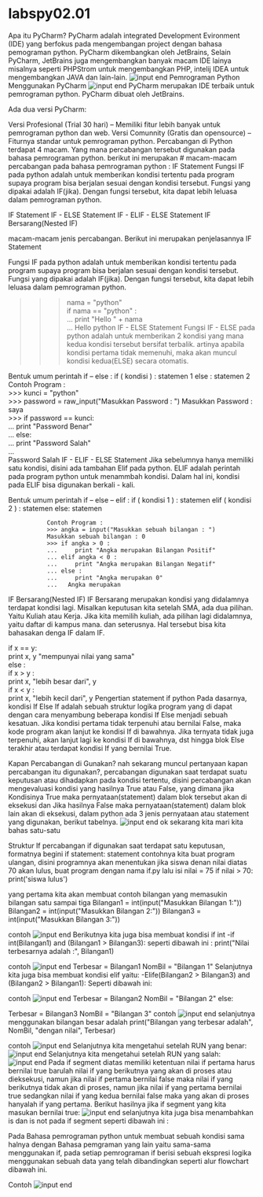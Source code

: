 # labspy02.01
Apa itu PyCharm?
PyCharm adalah integrated Development Evironment (IDE) yang berfokus pada mengembangan project dengan bahasa pemograman python. PyCharm dikembangkan oleh JetBrains, Selain PyCharm, JetBrains juga mengembangkan banyak macam IDE lainya misalnya seperti PHPStrom untuk mengembangkan PHP, intelij IDEA untuk mengembangkan JAVA dan lain-lain.
![input end](https://github.com/aditya-sultan/labspy02.01/blob/master/jetbrains_products.png)
Pemrograman Python Menggunakan PyCharm
![input end](https://github.com/aditya-sultan/labspy02.01/blob/master/prr.PNG)
PyCharm merupakan IDE terbaik untuk pemrograman python. PyCharm dibuat oleh JetBrains.

Ada dua versi PyCharm:

Versi Profesional (Trial 30 hari) – Memiliki fitur lebih banyak untuk pemrograman python dan web.
Versi Comunnity (Gratis dan opensource) – Fiturnya standar untuk pemrograman python.
Percabangan di Python terdapat 4 macam. Yang mana percabangan tersebut digunakan pada bahasa pemrograman python. berikut ini merupakan # macam-macam percabangan pada bahasa pemrograman python : IF Statement Fungsi IF pada python adalah untuk memberikan kondisi tertentu pada program supaya program bisa berjalan sesuai dengan kondisi tersebut. Fungsi yang dipakai adalah IF(jika). Dengan fungsi tersebut, kita dapat lebih leluasa dalam pemrograman python.

IF Statement IF - ELSE Statement IF - ELIF - ELSE Statement IF Bersarang(Nested IF)

macam-macam jenis percabangan. Berikut ini merupakan penjelasannya
IF Statement

Fungsi IF pada python adalah untuk memberikan kondisi tertentu pada program supaya program bisa berjalan sesuai dengan kondisi tersebut. Fungsi yang dipakai adalah IF(jika). Dengan fungsi tersebut, kita dapat lebih leluasa dalam pemrograman python.

 >>> nama = "python"          
 >>> if nama == "python" :          
 ...     print "Hello " + nama  
 ...   Hello python
IF - ELSE Statement Fungsi IF - ELSE pada python adalah untuk memberikan 2 kondisi yang mana kedua kondisi tersebut bersifat terbalik. artinya apabila kondisi pertama tidak memenuhi, maka akan muncul kondisi kedua(ELSE) secara otomatis.

Bentuk umum perintah if – else : if ( kondisi ) :
statemen 1
else :
statemen 2
 Contoh Program :           
         >>> kunci = "python"           
         >>> password = raw_input("Masukkan Password : ")
         Masukkan Password : saya           
         >>> if password == kunci:           
         ...     print "Password Benar"  
         ... else:          
         ...     print "Password Salah"  
         ...   
         Password Salah
         IF - ELIF - ELSE Statement Jika sebelumnya hanya memiliki satu kondisi, disini ada tambahan Elif pada python. ELIF adalah perintah pada program python untuk menammbah kondisi. Dalam hal ini, kondisi pada ELIF bisa digunakan berkali - kali.

Bentuk umum perintah if – else – elif : if ( kondisi 1 ) :
statemen
elif ( kondisi 2 ) :
statemen
else:
statemen

               Contoh Program : 
               >>> angka = input("Masukkan sebuah bilangan : ")          
               Masukkan sebuah bilangan : 0           
               >>> if angka > 0 :           
               ...     print "Angka merupakan Bilangan Positif"          
               ... elif angka < 0 :           
               ...     print "Angka merupakan Bilangan Negatif"   
               ... else :           
               ...     print "Angka merupakan 0" 
               ...   Angka merupakan
IF Bersarang(Nested IF) IF Bersarang merupakan kondisi yang didalamnya terdapat kondisi lagi. Misalkan keputusan kita setelah SMA, ada dua pilihan. Yaitu Kuliah atau Kerja. Jika kita memilih kuliah, ada pilihan lagi didalamnya, yaitu daftar di kampus mana. dan seterusnya. Hal tersebut bisa kita bahasakan denga IF dalam IF.

if x == y:    
  print x, y "mempunyai nilai yang sama"  
else :    
  if x > y :         
       print x, "lebih besar dari", y   
  if x < y :         
       print x, "lebih kecil dari", y 
Pengertian statement if python
Pada dasarnya, kondisi If Else If adalah sebuah struktur logika program yang di dapat dengan cara menyambung beberapa kondisi If Else menjadi sebuah kesatuan. Jika kondisi pertama tidak terpenuhi atau bernilai False, maka kode program akan lanjut ke kondisi If di bawahnya. Jika ternyata tidak juga terpenuhi, akan lanjut lagi ke kondisi If di bawahnya, dst hingga blok Else terakhir atau terdapat kondisi If yang bernilai True.

Kapan Percabangan di Gunakan?
nah sekarang muncul pertanyaan kapan percabangan itu digunakan?, percabangan digunakan saat terdapat suatu keputusan atau dihadapkan pada kondisi tertentu, disini percabangan akan mengevaluasi kondisi yang hasilnya True atau False, yang dimana jika Kondisinya True maka pernyataan(statement) dalam blok tersebut akan di eksekusi dan Jika hasilnya False maka pernyataan(statement) dalam blok lain akan di eksekusi, dalam python ada 3 jenis pernyataan atau statement yang digunakan, berikut tabelnya.
![input end](https://github.com/aditya-sultan/labspy02.01/blob/master/python%203%20jenis.png)
ok sekarang kita mari kita bahas satu-satu

Struktur If percabangan if digunakan saat terdapat satu keputusan, formatnya begini if statement: statement contohnya kita buat program ulangan, disini programnya akan menentukan jika siswa denan nilai diatas 70 akan lulus, buat program dengan nama if.py lalu isi nilai = 75 if nilai > 70: print('siswa lulus')

yang pertama kita akan membuat contoh bilangan yang memasukin bilangan satu sampai tiga
Bilangan1 = int(input("Masukkan Bilangan 1:")) Bilangan2 = int(input("Masukkan Bilangan 2:")) Bilangan3 = int(input("Masukkan Bilangan 3:"))

contoh
![input end](https://github.com/aditya-sultan/labspy02.01/blob/master/bilangan1.png)
Berikutnya kita juga bisa membuat kondisi if int
-if int(Bilangan1) and (Bilangan1 > Bilangan3): seperti dibawah ini : print("Nilai terbesarnya adalah :", Bilangan1)

contoh
![input end](https://github.com/aditya-sultan/labspy02.01/blob/master/bilangan2.png)
Terbesar = Bilangan1
NomBil = "Bilangan 1"
Selanjutnya kita juga bisa membuat kondisi elif yaitu:
-Elife(Bilangan2 > Bilangan3) and (Bilangan2 > Bilangan1): Seperti dibawah ini:

contoh
![input end](https://github.com/aditya-sultan/labspy02.01/blob/master/bilangan3.png)
Terbesar = Bilangan2
NomBil = "Bilangan 2"
else:

Terbesar = Bilangan3
NomBil = "Bilangan 3"
contoh
![input end](https://github.com/aditya-sultan/labspy02.01/blob/master/bilangan4.png)
selanjutnya menggunakan bilangan besar adalah
print("Bilangan yang terbesar adalah", NomBil, "dengan nilai", Terbesar)

contoh
![input end](https://github.com/aditya-sultan/labspy02.01/blob/master/print%20bilangan%20terbesar.png)
Selanjutnya kita mengetahui setelah RUN yang benar:
![input end](https://github.com/aditya-sultan/labspy02.01/blob/master/Untitled.png)
Selanjutnya kita mengetahui setelah RUN yang salah:
![input end](https://github.com/aditya-sultan/labspy02.01/blob/master/Capture.png)
Pada if segment diatas memiliki ketentuan nilai if pertama harus bernilai true barulah nilai if yang berikutnya yang akan di proses atau dieksekusi, namun jika nilai if pertama bernilai false maka nilai if yang berikutnya tidak akan di proses, namun jika nilai if yang pertama bernilai true sedangkan nilai if yang kedua bernilai false maka yang akan di proses hanyalah if yang pertama.
Berikut hasilnya jika if segment yang kita masukan bernilai true:
![input end](https://github.com/aditya-sultan/labspy02.01/blob/master/step.png)
selanjutnya kita juga bisa menambahkan is dan is not pada if segment seperti dibawah ini :

Pada Bahasa pemrograman python untuk membuat sebuah kondisi sama halnya dengan Bahasa pemgraman yang lain yaitu sama-sama menggunakan if, pada setiap pemrograman if berisi sebuah ekspresi logika menggunakan sebuah data yang telah dibandingkan seperti alur flowchart dibawah ini.

Contoh
![input end](https://github.com/aditya-sultan/labspy02.01/blob/master/flowchart2.png)
